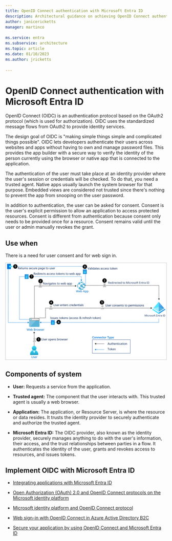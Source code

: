 ```yaml
---
title: OpenID Connect authentication with Microsoft Entra ID
description: Architectural guidance on achieving OpenID Connect authentication with Microsoft Entra ID.
author: janicericketts
manager: martinco

ms.service: entra
ms.subservice: architecture
ms.topic: article
ms.date: 01/10/2023
ms.author: jricketts

---
```


# OpenID Connect authentication with Microsoft Entra ID

OpenID Connect (OIDC) is an authentication protocol based on the OAuth2 protocol (which is used for authorization). OIDC uses the standardized message flows from OAuth2 to provide identity services.

The design goal of OIDC is "making simple things simple and complicated things possible". OIDC lets developers authenticate their users across websites and apps without having to own and manage password files. This provides the app builder with a secure way to verify the identity of the person currently using the browser or native app that is connected to the application.

The authentication of the user must take place at an identity provider where the user's session or credentials will be checked. To do that, you need a trusted agent. Native apps usually launch the system browser for that purpose. Embedded views are considered not trusted since there's nothing to prevent the app from snooping on the user password.

In addition to authentication, the user can be asked for consent. Consent is the user's explicit permission to allow an application to access protected resources. Consent is different from authentication because consent only needs to be provided once for a resource. Consent remains valid until the user or admin manually revokes the grant.

## Use when

There is a need for user consent and for web sign in.

![Architectural diagram](./media/authentication-patterns/oidc-auth.png)

## Components of system

- **User:** Requests a service from the application.

- **Trusted agent:** The component that the user interacts with. This trusted agent is usually a web browser.

- **Application:** The application, or Resource Server, is where the resource or data resides. It trusts the identity provider to securely authenticate and authorize the trusted agent.

- **Microsoft Entra ID:** The OIDC provider, also known as the identity provider, securely manages anything to do with the user's information, their access, and the trust relationships between parties in a flow. It authenticates the identity of the user, grants and revokes access to resources, and issues tokens.

<a name='implement-oidc-with-azure-ad'></a>

## Implement OIDC with Microsoft Entra ID

- [Integrating applications with Microsoft Entra ID](~/identity/saas-apps/tutorial-list.md)

- [Open Authorization (OAuth) 2.0 and OpenID Connect protocols on the Microsoft identity platform](~/identity-platform/v2-protocols.md)

- [Microsoft identity platform and OpenID Connect protocol](~/identity-platform/v2-protocols-oidc.md)

- [Web sign-in with OpenID Connect in Azure Active Directory B2C](/azure/active-directory-b2c/openid-connect)

- [Secure your application by using OpenID Connect and Microsoft Entra ID](~/identity-platform/v2-protocols-oidc.md)
